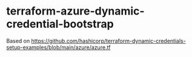 # terraform-azure-dynamic-credential-bootstrap

Based on https://github.com/hashicorp/terraform-dynamic-credentials-setup-examples/blob/main/azure/azure.tf
